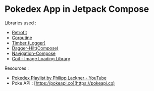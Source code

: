 # Pokedex App in Jetpack Compose

Libraries used :
* [Retrofit](https://square.github.io/retrofit/)
* [Coroutine](https://developer.android.com/kotlin/coroutines?gclid=CjwKCAjwhuCKBhADEiwA1HegOVAW3LpDfdzjj7fsTYpHCnX5CPXZwJ3iUbX_YLwwdX36MGRvW7hKtBoCVR8QAvD_BwE&gclsrc=aw.ds)
* [Timber (Logger)](https://github.com/JakeWharton/timber)
* [Dagger-Hilt(Compose)](https://developer.android.com/training/dependency-injection/hilt-android)
* [Navigation-Compose](https://developer.android.com/guide/navigation/navigation-getting-started)
* [Coil - Image Loading Library](https://coil-kt.github.io/coil/compose/)


Resources :
- [Pokedex Playlist by Philipp Lackner - YouTube](https://youtube.com/playlist?list=PLQkwcJG4YTCTimTCpEL5FZgaWdIZQuB7m)
- Poke API : [https://pokeapi.co](https://pokeapi.co)
